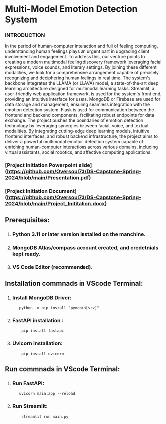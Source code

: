# Multi-Model Emotion Detection System

### INTRODUCTION
In the period of human-computer interaction and full of feeling computing, understanding human feelings plays an urgent part in upgrading client involvement and engagement. To address this, our venture points to creating a modern multimodal feeling discovery framework leveraging facial expressions, voice sounds, and literary settings. By joining these different modalities, we look for a comprehensive arrangement capable of precisely recognizing and deciphering human feelings in real time. The system's backbone integrates the LLAMA (or LLAVA) model, a state-of-the-art deep learning architecture designed for multimodal learning tasks. Streamlit, a user-friendly web application framework, is used for the system's front end, providing an intuitive interface for users. MongoDB or Firebase are used for data storage and management, ensuring seamless integration with the emotion detection system. Flask is used for communication between the frontend and backend components, facilitating robust endpoints for data exchange. The project pushes the boundaries of emotion detection technology by leveraging synergies between facial, voice, and textual modalities. By integrating cutting-edge deep learning models, intuitive frontend interfaces, and robust backend infrastructure, the project aims to deliver a powerful multimodal emotion detection system capable of enriching human-computer interactions across various domains, including virtual assistants, social robotics, and affective computing applications.

### [Project Initiation Powerpoint slide] (https://github.com/Oversoul73/DS-Capstone-Spring-2024/blob/main/Presentation.pdf)

### [Project Initiation Document] (https://github.com/Oversoul73/DS-Capstone-Spring-2024/blob/main/Project_Inititation.docx)

## Prerequisites:

1. ### Python 3.11 or later version installed on the manchine.

2. ### MongoDB Atlas/compass account created, and credetnials kept ready.

3. ### VS Code Editor (recommended).

## Installation commnads in VScode Terminal:

1.  ### Install MongoDB Driver:
           python -m pip install "pymongo[srv]"

2. ###  FastAPI installation :
           pip install fastapi

3. ###  Uvicorn installation:
           pip install uvicorn


## Run commnads in VScode Terminal:

1.  ### Run FastAPI:
           uvicorn main:app --reload

2. ###  Run Streamlit:
           streamlit run main.py    
